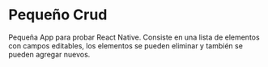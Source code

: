 # Pequeño Crud

Pequeña App para probar React Native. Consiste en una lista de elementos con campos editables, los elementos se pueden eliminar y también se pueden agregar nuevos.
